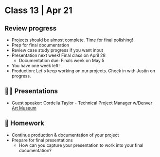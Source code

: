 # Class 13 | Apr 21

## Review progress

- Projects should be almost complete. Time for final polishing!
- Prep for final documentation
- Review case study progress if you want input
- Presentation next week! Final class on April 28
  - Documentation due: Finals week on May 5
- You have one week left!
- Production: Let's keep working on our projects. Check in with Justin on progress.

## 👨‍🏫 Presentations

- Guest speaker: Cordelia Taylor - Technical Project Manager w/[Denver Art Museum](https://denverartmuseum.org/)

## 📝 Homework

- Continue production & documentation of your project
- Prepare for final presentations
  - How can you capture your presentation to work into your final documentation?